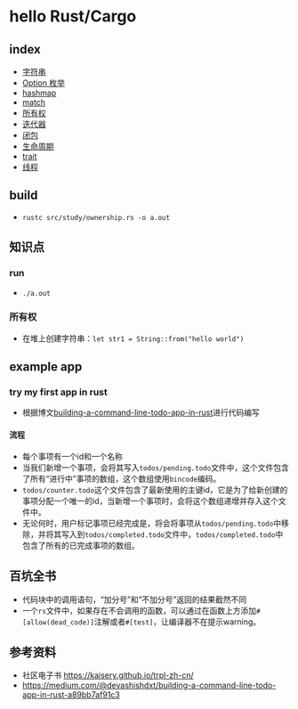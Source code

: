 # hello Rust/Cargo

## index
* [字符串](./src/study/string.rs)
* [Option 枚举](./src/study/option.rs)
* [hashmap](./src/study/hashmap.rs)
* [match](./src/study/match.rs)
* [所有权](./src/study/ownership.rs)
* [迭代器](./src/study/iterator.rs)
* [闭包](./src/study/closures.rs)
* [生命周期](./src/study/lifetime.rs)
* [trait](./src/study/trait.rs)
* [线程](./src/study/thread.rs)

## build
* `rustc src/study/ownership.rs -o a.out`

## 知识点

### run
* `./a.out`

### 所有权
* 在堆上创建字符串：`let str1 = String::from("hello world")`

## example app
### try my first app in rust
* 根据博文[building-a-command-line-todo-app-in-rust](https://medium.com/@devashishdxt/building-a-command-line-todo-app-in-rust-a89bb7af91c3)进行代码编写

#### 流程
* 每个事项有一个id和一个名称
* 当我们新增一个事项，会将其写入`todos/pending.todo`文件中，这个文件包含了所有“进行中”事项的数组，这个数组使用`bincode`编码。
* `todos/counter.todo`这个文件包含了最新使用的主键id，它是为了给新创建的事项分配一个唯一的id，当新增一个事项时，会将这个数组递增并存入这个文件中。
* 无论何时，用户标记事项已经完成是，将会将事项从`todos/pending.todo`中移除，并将其写入到`todos/completed.todo`文件中，`todos/completed.todo`中包含了所有的已完成事项的数组。

## 百坑全书
* 代码块中的调用语句，“加分号”和“不加分号”返回的结果截然不同
* 一个`rs`文件中，如果存在不会调用的函数，可以通过在函数上方添加`#[allow(dead_code)]`注解或者`#[test]`，让编译器不在提示warning。

## 参考资料
* 社区电子书 https://kaisery.github.io/trpl-zh-cn/
* https://medium.com/@devashishdxt/building-a-command-line-todo-app-in-rust-a89bb7af91c3

